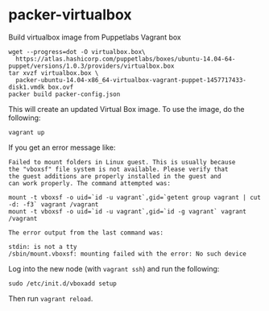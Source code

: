 # packer-virtualbox
Build virtualbox image from Puppetlabs Vagrant box

```shell
wget --progress=dot -O virtualbox.box\
  https://atlas.hashicorp.com/puppetlabs/boxes/ubuntu-14.04-64-puppet/versions/1.0.3/providers/virtualbox.box
tar xvzf virtualbox.box \
  packer-ubuntu-14.04-x86_64-virtualbox-vagrant-puppet-1457717433-disk1.vmdk box.ovf
packer build packer-config.json
```

This will create an updated Virtual Box image.  To use the image, do the following:

```shell
vagrant up
```

If you get an error message like:

```
Failed to mount folders in Linux guest. This is usually because
the "vboxsf" file system is not available. Please verify that
the guest additions are properly installed in the guest and
can work properly. The command attempted was:

mount -t vboxsf -o uid=`id -u vagrant`,gid=`getent group vagrant | cut -d: -f3` vagrant /vagrant
mount -t vboxsf -o uid=`id -u vagrant`,gid=`id -g vagrant` vagrant /vagrant

The error output from the last command was:

stdin: is not a tty
/sbin/mount.vboxsf: mounting failed with the error: No such device
```

Log into the new node (with `vagrant ssh`) and run the following:

```shell
sudo /etc/init.d/vboxadd setup
```

Then run `vagrant reload`.
